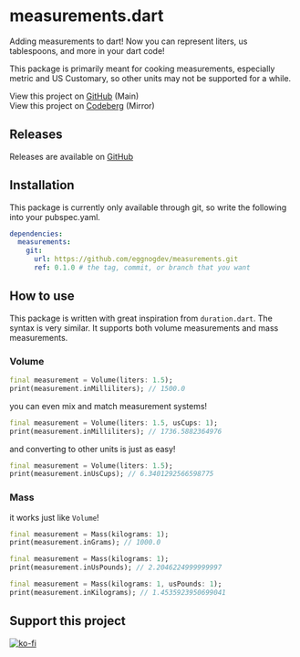 # measurements.dart

Adding measurements to dart! Now you can represent liters, us tablespoons, and more in your dart code!

This package is primarily meant for cooking measurements, especially metric and US Customary, so other units may not be supported for a while.

View this project on [GitHub](https://github.com/eggnogdev/measurements) (Main) <br>
View this project on [Codeberg](https://codeberg.org/eggnog/measurements) (Mirror)

## Releases

Releases are available on [GitHub](https://github.com/eggnogdev/measurements/releases)

## Installation

This package is currently only available through git, so write the following into your pubspec.yaml.

```yaml
dependencies:
  measurements:
    git:
      url: https://github.com/eggnogdev/measurements.git
      ref: 0.1.0 # the tag, commit, or branch that you want


```

## How to use

This package is written with great inspiration from `duration.dart`. The syntax is very similar. It supports both volume measurements and mass measurements.

### Volume

```dart
final measurement = Volume(liters: 1.5);
print(measurement.inMilliliters); // 1500.0
```

you can even mix and match measurement systems!

```dart
final measurement = Volume(liters: 1.5, usCups: 1);
print(measurement.inMilliliters); // 1736.5882364976
```

and converting to other units is just as easy!

```dart
final measurement = Volume(liters: 1.5);
print(measurement.inUsCups); // 6.3401292566598775
```

### Mass

it works just like `Volume`!

```dart
final measurement = Mass(kilograms: 1);
print(measurement.inGrams); // 1000.0
```

```dart
final measurement = Mass(kilograms: 1);
print(measurement.inUsPounds); // 2.2046224999999997
```

```dart
final measurement = Mass(kilograms: 1, usPounds: 1);
print(measurement.inKilograms); // 1.4535923950699041
```

## Support this project

[![ko-fi](https://ko-fi.com/img/githubbutton_sm.svg)](https://ko-fi.com/P5P5GQJKV)
